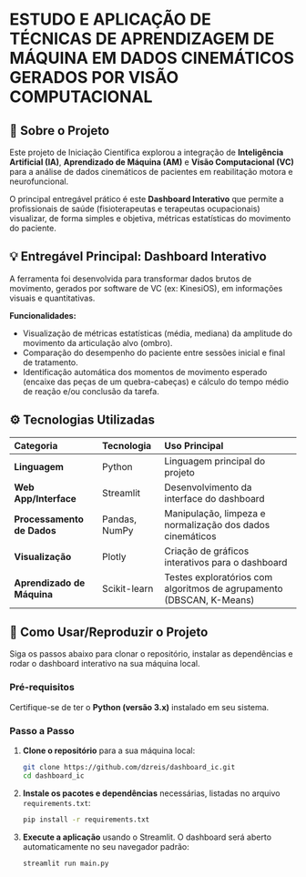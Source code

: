 # ESTUDO E APLICAÇÃO DE TÉCNICAS DE APRENDIZAGEM DE MÁQUINA EM DADOS CINEMÁTICOS GERADOS POR VISÃO COMPUTACIONAL

## 🎯 Sobre o Projeto

Este projeto de Iniciação Científica explorou a integração de **Inteligência Artificial (IA)**, **Aprendizado de Máquina (AM)** e **Visão Computacional (VC)** para a análise de dados cinemáticos de pacientes em reabilitação motora e neurofuncional.

O principal entregável prático é este **Dashboard Interativo** que permite a profissionais de saúde (fisioterapeutas e terapeutas ocupacionais) visualizar, de forma simples e objetiva, métricas estatísticas do movimento do paciente.

## 💡 Entregável Principal: Dashboard Interativo

A ferramenta foi desenvolvida para transformar dados brutos de movimento, gerados por software de VC (ex: KinesiOS), em informações visuais e quantitativas.

**Funcionalidades:**
* Visualização de métricas estatísticas (média, mediana) da amplitude do movimento da articulação alvo (ombro).
* Comparação do desempenho do paciente entre sessões inicial e final de tratamento.
* Identificação automática dos momentos de movimento esperado (encaixe das peças de um quebra-cabeças) e cálculo do tempo médio de reação e/ou conclusão da tarefa.

## ⚙️ Tecnologias Utilizadas

| Categoria | Tecnologia | Uso Principal |
| :--- | :--- | :--- |
| **Linguagem** | Python | Linguagem principal do projeto |
| **Web App/Interface** | Streamlit | Desenvolvimento da interface do dashboard  |
| **Processamento de Dados** | Pandas, NumPy | Manipulação, limpeza e normalização dos dados cinemáticos |
| **Visualização** | Plotly | Criação de gráficos interativos para o dashboard |
| **Aprendizado de Máquina** | Scikit-learn | Testes exploratórios com algoritmos de agrupamento (DBSCAN, K-Means) |

## 🚀 Como Usar/Reproduzir o Projeto

Siga os passos abaixo para clonar o repositório, instalar as dependências e rodar o dashboard interativo na sua máquina local.

### Pré-requisitos
Certifique-se de ter o **Python (versão 3.x)** instalado em seu sistema.

### Passo a Passo

1.  **Clone o repositório** para a sua máquina local:
    ```bash
    git clone https://github.com/dzreis/dashboard_ic.git
    cd dashboard_ic
    ```

2.  **Instale os pacotes e dependências** necessárias, listadas no arquivo `requirements.txt`:
    ```bash
    pip install -r requirements.txt
    ```

3.  **Execute a aplicação** usando o Streamlit. O dashboard será aberto automaticamente no seu navegador padrão:
    ```bash
    streamlit run main.py
    ```
